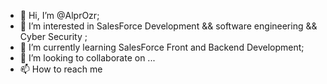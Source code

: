 - 👋 Hi, I’m @AlprOzr;
- 👀 I’m interested in SalesForce Development && software engineering && Cyber Security ;
- 🌱 I’m currently learning SalesForce Front and Backend Development;
- 💞️ I’m looking to collaborate on ...
- 📫 How to reach me 

<!---
AlprOzr/AlprOzr is a ✨ special ✨ repository because its `README.md` (this file) appears on your GitHub profile.
You can click the Preview link to take a look at your changes.
--->
